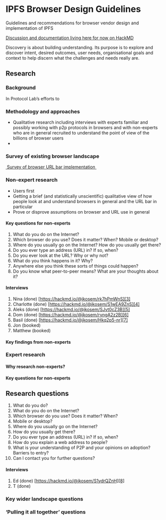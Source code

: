 # IPFS Browser Design Guidelines
Guidelines and recommendations for browser vendor design and implementation of IPFS

[Discussion and documentation living here for now on HackMD][1]

Discovery is about building understanding. Its purpose is to explore and discover intent, desired outcomes, user needs, organisational goals and context to help discern what the challenges and needs really are. 

## Research

### Background

In Protocol Lab’s efforts to 

### Methodology and approaches

- Qualitative research including interviews with experts familiar and possibly working with p2p protocols in browsers and with non-experts who are in general recruited to understand the point of view of the billions of browser users
- 

### Survey of existing browser landscape

[ Survey of browser URL bar implementation ][2]

### Non-expert research

- Users first
- Getting a brief (and statistically unscientific) qualitative view of how people look at and understand browsers in general and the URL bar in particular
- Prove or disprove assumptions on browser and URL use in general

#### Key questions for non-experts

1. What do you do on the Internet?
2. Which browser do you use? Does it matter? When? Mobile or desktop?
3. Where do you usually go on the Internet? How do you usually get there?
4. Do you ever type an address (URL) in? If so, when?
5. Do you ever look at the URL? Why or why not?
6. What do you think happens in it? Why?
7. Anywhere else you think these sorts of things could happen?
8. Do you know what peer-to-peer means? What are your thoughts about it?

#### Interviews
1. Nina (done) [https://hackmd.io/@jkosem/rk7hPmWnS][3]
2. Charlotte (done) [https://hackmd.io/@jkosem/S1wEA9ZnS][4]
3. Aleks (done) [https://hackmd.io/@jkosem/SJvt0cZ3B][5]
4. Dom (done) [https://hackmd.io/@jkosem/ryngA2z2B][6]
5. Basil (done) [https://hackmd.io/@jkosem/Hkq2p5-nr][7]
6. Jon (booked)
7. Matthew (booked)

#### Key findings from non-experts

### Expert research

#### Why research non-experts?

#### Key questions for non-experts

## Research questions
1. What do you do?
2. What do you do on the Internet?
3. Which browser do you use? Does it matter? When?
4. Mobile or desktop?
5. Where do you usually go on the Internet?
6. How do you usually get there?
7. Do you ever type an address (URL) in? If so, when?
8. How do you explain a web address to people?
9. What is your understanding of P2P and your opinions on adoption? Barriers to entry?
10. Can I contact you for further questions?

#### Interviews

1. Ed (done) [https://hackmd.io/@jkosem/S1ydrQZnH][8]
2. T (done) 

### Key wider landscape questions

### ‘Pulling it all together’ questions

[1]:	https://hackmd.io/BC4VXCr4TW6tUXnYZKOO0A?view
[2]:	https://hackmd.io/LnKfUUM_TAqw4JfRw_XmdA
[3]:	https://hackmd.io/@jkosem/rk7hPmWnS
[4]:	https://hackmd.io/@jkosem/S1wEA9ZnS
[5]:	https://hackmd.io/@jkosem/SJvt0cZ3B
[6]:	https://hackmd.io/@jkosem/ryngA2z2B
[7]:	https://hackmd.io/@jkosem/Hkq2p5-nr
[8]:	https://hackmd.io/@jkosem/S1ydrQZnH